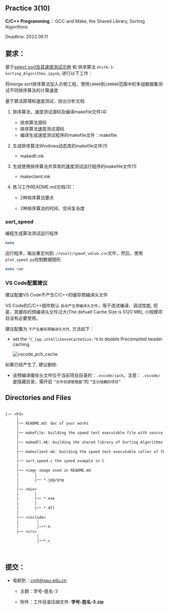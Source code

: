 
## Practice 3(10)

**C/C++ Programming**： GCC and Make, the Shared Library, Sorting Algorithms

Deadline: 2022.06.11

## 要求：

基于[select sort及其速度测试示例](./demo_p3/) 和 排序算法 `Unit6-3-Sorting_Algorithms.ipynb`, 进行以下工作：

将merge sort排序算法加入示例工程，使用`10000`到`100000`范围中的多组数据集测试不同排序算法的计算速度

基于算法原理和速度测试，给出分析文档

1. 排序算法，速度测试源码及编译makefile文件(4)
   
   * 排序算法源码
   * 排序算法速度测试源码
   * 编译生成速度测试程序的makefile文件：makefile
  
2. 生成排序算法Windows动态库的makefile文件(1)
 
   * makedll.mk

3. 生成使用排序算法共享库的速度测试运行程序的makefile文件(1)
 
   * makeclient.mk

4. 练习工作README.md文档(3)：
 
   * 2种排序算法要点

   * 2种排序算法的时间、空间复杂度

### sort_speed

编程生成算法测试运行程序

```bash
make
```

运行程序，输出重定向到`./result/speed_value.csv`文件，然后，使用`plot_speed.py`绘制数据图形

```bash
make run
```
    
###  VS Code配置建议

建议配置VS Code不产生C/C++的缓存预编译头文件
 
VS Code的C/C++插件默认 `自动产生预编译头文件`，用于改进编译、调试性能, 但是，其缓存的预编译头文件过大(The defualt Cache Size is 5120 MB), 小规模项目没有必要使用。

建议配置为 `不产生缓存预编译头文件`, 方法如下：

* set the `"C_Cpp.intelliSenseCacheSize:"0` to disable Precompiled header caching   

   ![vscode_pch_cache](./img/vscode_pch_cache.jpg)
 
如果已经产生了, 建议删除:

* 该预编译缓存头文件位于当前项目目录的：`.vscode/ipch`。注意： `.vscode/`是隐藏目录，需开启 `“文件资源管理器”`的  `“显示隐藏的项目”`

## Directories and Files

```txt
 
|── <P3>
     │ 
     │── README.md: doc of your works
     | 
     │── makefile: building the speed test executable file with source code of Sorting Algorithms
     │ 
     │── makedll.mk: building the shared library of Sorting Algorithms
     │               
     │── makeclient.mk: building the speed test executable caller of the shared library of Sorting Algorithms
     │
     |── sort_speed.c the speed example in C
     |
     |── <img> image used in README.md  
     |       │
     |       |── *.jpg/png
     |
     |── <bin>
     |       │
     |       |── *.exe
     |       |     
     |       |── *.dll
     |
     |── <include> 
     |        │
     |        |──*.h     
     |── <src> 
              │
              |──*.c     
      
                         
```  

## 提交：

* 电邮到：cmh@seu.edu.cn 
    
  * 主题：学号-姓名-3
    
  * 附件：工作目录压缩文件: **学号-姓名-3.zip**
